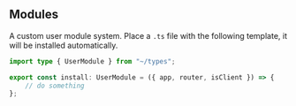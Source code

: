 ## Modules

A custom user module system. Place a `.ts` file with the following template, it will be installed automatically.

```ts
import type { UserModule } from "~/types";

export const install: UserModule = ({ app, router, isClient }) => {
	// do something
};
```
